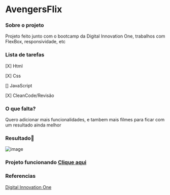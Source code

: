 # AvengersFlix
 
 ### **Sobre o projeto**

Projeto feito junto com o bootcamp da Digital Innovation One, trabalhos com FlexBox, responsividade, etc

### **Lista de tarefas**

[X] Html

[X] Css

[] JavaScript

[X] CleanCode/Revisão

### **O que falta?**

Quero adicionar mais funcionalidades, e tambem mais filmes para ficar com um resultado ainda melhor

### **Resultado**:clap:



![image](https://user-images.githubusercontent.com/80369075/114324370-f86a8300-9aff-11eb-9435-af5349752b14.png)

### **Projeto funcionando** [Clique aqui](https://avengerflix.netlify.app/)


### **Referencias**


[Digital Innovation One](https://digitalinnovation.one/)
